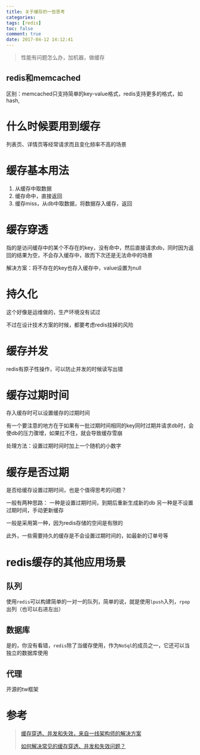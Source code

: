 ```yaml
---
title: 关于缓存的一些思考
categories:
tags: [redis]
toc: false
comment: true
date: 2017-04-12 14:12:41
---
```


> 性能有问题怎么办，加机器，做缓存

<!--more-->

## redis和memcached
区别：memcached只支持简单的key-value格式，redis支持更多的格式，如hash,


# 什么时候要用到缓存

列表页、详情页等经常请求而且变化频率不高的场景


# 缓存基本用法

1. 从缓存中取数据
2. 缓存命中，直接返回
3. 缓存miss，从db中取数据，将数据存入缓存，返回



# 缓存穿透

指的是访问缓存中的某个不存在的key，没有命中，然后直接请求db，同时因为返回的结果为空，不会存入缓存中，故而下次还是无法命中的场景

解决方案：将不存在的key也存入缓存中，value设置为null

# 持久化

这个好像是运维做的，生产环境没有试过

不过在设计技术方案的时候，都要考虑redis挂掉的风险

# 缓存并发

redis有原子性操作，可以防止并发的时候读写出错


# 缓存过期时间

存入缓存时可以设置缓存的过期时间

有一个要注意的地方在于如果有一批过期时间相同的key同时过期并请求db时，会使db的压力骤增，如果扛不住，就会导致缓存雪崩

处理方法：设置过期时间时加上一个随机的小数字

# 缓存是否过期

是否给缓存设置过期时间，也是个值得思考的问题？

一般有两种思路：
一种是设置过期时间，到期后重新生成新的db
另一种是不设置过期时间，手动更新缓存

一般是采用第一种，因为redis存储的空间是有限的

此外，一些需要持久的缓存是不会设置过期时间的，如最新的订单号等

# redis缓存的其他应用场景

## 队列
使用`redis`可以构建简单的一对一的队列，简单的说，就是使用`lpush`入列，`rpop`出列（也可以右进左出）

## 数据库
是的，你没有看错，`redis`除了当缓存使用，作为`NoSql`的成员之一，它还可以当独立的数据库使用



## 代理

开源的tw框架

# 参考

>[缓存穿透、并发和失效，来自一线架构师的解决方案](http://mp.weixin.qq.com/s?__biz=MzA5Nzc4OTA1Mw==&mid=2659597537&idx=1&sn=9c91d231315b507b5eaea0e465a01423&scene=21#wechat_redirect)
>
>[如何解决常见的缓存穿透、并发和失效问题？](http://mp.weixin.qq.com/s/CCRa-qbgnNYSI4b10q4F9g)
